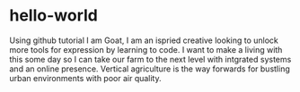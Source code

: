 # hello-world
Using github tutorial
I am Goat,
I am an ispried creative looking to unlock more tools for expression by learning to code. I want to make a living with this some day so I can take our farm to the next level with intgrated systems and an online presence. Vertical agriculture is the way forwards for bustling urban environments with poor air quality.
